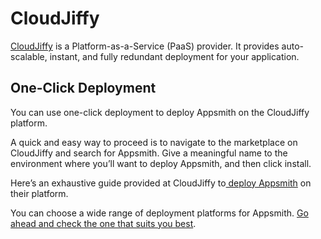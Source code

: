 # CloudJiffy

[CloudJiffy](https://cloudjiffy.com) is a Platform-as-a-Service (PaaS) provider. It provides auto-scalable, instant, and fully redundant deployment for your application.

## One-Click Deployment

You can use one-click deployment to deploy Appsmith on the CloudJiffy platform.

A quick and easy way to proceed is to navigate to the marketplace on CloudJiffy and search for Appsmith. Give a meaningful name to the environment where you’ll want to deploy Appsmith, and then click install.

Here’s an exhaustive guide provided at CloudJiffy to[ deploy Appsmith](https://cloudjiffy.com/blog/solutions/one-click-solutions/install-appsmith-in-cloudjiffy-with-one-click/) on their platform.

You can choose a wide range of deployment platforms for Appsmith. [Go ahead and check the one that suits you best](../).
